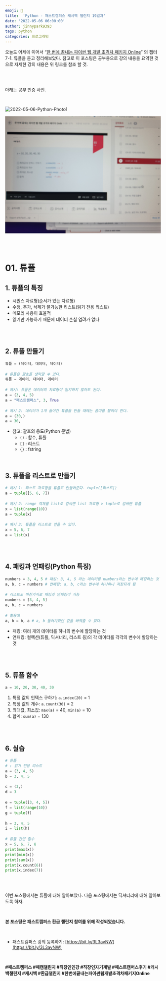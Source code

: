 ```yaml
---
emoji: 🐍
title:  'Python - 패스트캠퍼스 캐시백 챌린지 19일차'
date: '2022-05-06 06:00:00'
author: jinnypark9393
tags: python
categories: 프로그래밍
---
```


오늘도 어제에 이어서 “[한 번에 끝내는 파이썬 웹 개발 초격차 패키지 Online](https://fastcampus.co.kr/dev_online_pyweb)” 의 챕터 7-1. 튜플을 듣고 정리해보았다. 참고로 이 포스팅은 공부용으로 강의 내용을 요약한 것으로 자세한 강의 내용은 위 링크를 참조 할 것.

<br/><br/>

아래는 공부 인증 사진.

<br/>

![2022-05-06-Python-Photo1](/assets/images/2022-05-06-Python-Photo/2022-05-06-Python-Photo1.jpg)

![2022-05-06-Python-Photo2](/assets/images/2022-05-06-Python-Photo/2022-05-06-Python-Photo2.jpg)

<br/><br/>

# 01. 튜플

## 1. 튜플의 특징

- 시퀀스 자료형(순서가 있는 자료형)
- 수정, 추가, 삭제가 불가능한 리스트(읽기 전용 리스트)
- 메모리 사용이 효율적
- 읽기만 가능하기 때문에 데이터 손실 염려가 없다

<br/><br/>

## 2. 튜플 만들기

```python
튜플 = (데이터, 데이터, 데이터)

# 튜플은 괄호를 생략할 수 있다.
튜플 = 데이터, 데이터, 데이터

# 예시: 튜플은 데이터의 자료형이 일치하지 않아도 된다.
a = (3, 4, 5)
a = "패스트캠퍼스", 3, True

# 예시 2: 데이터가 1개 들어간 튜플을 만들 때에는 콤마를 붙여야 한다.
a = (30,)
a = 30,
```

- 참고: 괄호의 용도(Python 문법)
    - `()` : 함수, 튜플
    - `[]` : 리스트
    - `{}` : fstring

<br/>

## 3. 튜플을 리스트로 만들기

```python
# 예시 1: 리스트 자료형을 튜플로 만들어준다. tuple([리스트])
a = tuple([5, 6, 7])

# 예시 2: range 객체를 list로 감싸면 list 자료형 > tuple로 감싸면 튜플
x = list(range(10))
a = tuple(x)

# 예시 3: 튜플을 리스트로 만들 수 있다.
x = 5, 6, 7
a = list(x)
```

<br/><br/>

## 4. 패킹과 언패킹(Python 특징)

```python
numbers = 3, 4, 5 # 패킹: 3, 4, 5 라는 데이터를 numbers라는 변수에 패킹하는 것
a, b, c = numbers # 언패킹: a, b, c라는 변수에 하나하나 저장되게 됨

# 리스트도 마찬가지로 패킹과 언패킹이 가능
numbers = [3, 4, 5]
a, b, c = numbers

# 활용예
a, b = b, a # a, b 들어가있던 값을 바꿔줄 수 있다.
```

- 패킹: 여러 개의 데이터를 하나의 변수에 할당하는 것
- 언패킹: 컬렉션(튜플, 딕셔너리, 리스트 등)의 각 데이터를 각각의 변수에 할당하는 것

<br/><br/>

## 5. 튜플 함수

```python
a = 10, 20, 30, 40, 30
```

1. 특정 값의 인덱스 구하기: `a.index(20)` = 1
2. 특정 값의 개수: `a.count(30)` = 2
3. 최대값, 최소값: `max(a)` = 40, `min(a)` = 10
4. 합계: `sum(a)` = 130

<br/><br/>

## 6. 실습

```python
# 튜플
# : 읽기 전용 리스트
a = (3, 4, 5)
b = 3, 4, 5

c = (3,)
d = 3

e = tuple([3, 4, 5])
f = list(range(10))
g = tuple(f)

h = 3, 4, 5
i = list(h)

# 튜플 관련 함수
x = 5, 6, 7, 8
print(max(x))
print(min(x))
print(sum(x))
print(x.count(6))
print(x.index(7))
```

<br/><br/>

이번 포스팅에서는 튜플에 대해 알아보았다. 다음 포스팅에서는 딕셔너리에 대해 알아보도록 하자.

<br/>

**본 포스팅은 패스트캠퍼스 환급 챌린지 참여를 위해 작성되었습니다.**

<br/>

- 패스트캠퍼스 강의 등록하기: [https://bit.ly/3L3avNW](https://bit.ly/3L3avNW)

<br/>

**#패스트캠퍼스 #패캠챌린지 #직장인인강 #직장인자기계발 #패스트캠퍼스후기 #캐시백챌린지 #캐시백 #환급챌린지 #한번에끝내는파이썬웹개발초격차패키지Online**